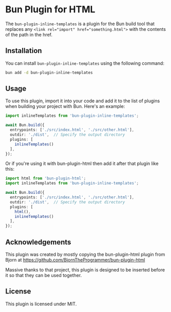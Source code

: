 # Bun Plugin for HTML

The `bun-plugin-inline-templates` is a plugin for the Bun build tool that replaces any `<link rel="import" href="something.html">` with the contents of the path in the href.

## Installation

You can install `bun-plugin-inline-templates` using the following command:

```bash
bun add -d bun-plugin-inline-templates
```

## Usage

To use this plugin, import it into your code and add it to the list of plugins when building your project with Bun. Here's an example:

```typescript
import inlineTemplates from 'bun-plugin-inline-templates';

await Bun.build({
  entrypoints: ['./src/index.html', './src/other.html'],
  outdir: './dist',  // Specify the output directory
  plugins: [
    inlineTemplates()
  ],
});
```

Or if you're using it with bun-plugin-html then add it after that plugin like this:
```typescript
import html from 'bun-plugin-html';
import inlineTemplates from 'bun-plugin-inline-templates';

await Bun.build({
  entrypoints: ['./src/index.html', './src/other.html'],
  outdir: './dist',  // Specify the output directory
  plugins: [
    html(),
    inlineTemplates()
  ],
});
```



## Acknowledgements

This plugin was created by mostly copying the bun-plugin-html plugin from Bjorn at https://github.com/BjornTheProgrammer/bun-plugin-html

Massive thanks to that project, this plugin is designed to be inserted before it so that they can be used together.

## License

This plugin is licensed under MIT.

